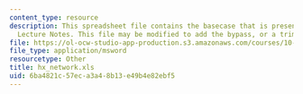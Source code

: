 ```yaml
---
content_type: resource
description: This spreadsheet file contains the basecase that is presented in the
  Lecture Notes. This file may be modified to add the bypass, or a trim heat exchanger.
file: https://ol-ocw-studio-app-production.s3.amazonaws.com/courses/10-492-1-integrated-chemical-engineering-topics-i-process-control-by-design-fall-2004/6ba4821c57eca3a48b13e49b4e82ebf5_hx_network.xls
file_type: application/msword
resourcetype: Other
title: hx_network.xls
uid: 6ba4821c-57ec-a3a4-8b13-e49b4e82ebf5
---
```

